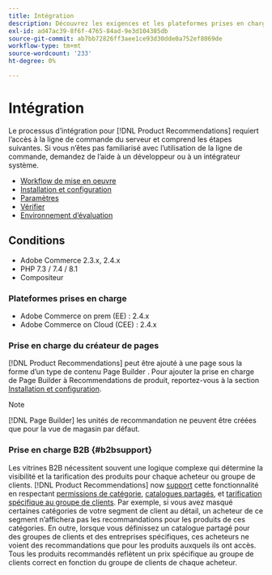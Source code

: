 ```yaml
---
title: Intégration
description: Découvrez les exigences et les plateformes prises en charge dans [!DNL Product Recommendations].
exl-id: ad47ac39-8f6f-4765-84ad-9e3d104385db
source-git-commit: ab7bb72826ff3aee1ce93d30dde0a752ef8069de
workflow-type: tm+mt
source-wordcount: '233'
ht-degree: 0%

---
```


# Intégration

Le processus d’intégration pour [!DNL Product Recommendations] requiert l’accès à la ligne de commande du serveur et comprend les étapes suivantes. Si vous n’êtes pas familiarisé avec l’utilisation de la ligne de commande, demandez de l’aide à un développeur ou à un intégrateur système.

- [Workflow de mise en oeuvre](implementation-workflow.md)
- [Installation et configuration](install-configure.md)
- [Paramètres](settings.md)
- [Vérifier](verify.md)
- [Environnement d’évaluation](staging-environment.md)

## Conditions

- Adobe Commerce 2.3.x, 2.4.x
- PHP 7.3 / 7.4 / 8.1
- Compositeur

### Plateformes prises en charge

- Adobe Commerce on prem (EE) : 2.4.x
- Adobe Commerce on Cloud (CEE) : 2.4.x

### Prise en charge du créateur de pages

[!DNL Product Recommendations] peut être ajouté à une page sous la forme d’un type de contenu Page Builder . Pour ajouter la prise en charge de Page Builder à Recommendations de produit, reportez-vous à la section [Installation et configuration](install-configure.md).

>[!NOTE]
>
>[!DNL Page Builder] les unités de recommandation ne peuvent être créées que pour la vue de magasin par défaut.

### Prise en charge B2B {#b2bsupport}

Les vitrines B2B nécessitent souvent une logique complexe qui détermine la visibilité et la tarification des produits pour chaque acheteur ou groupe de clients. [!DNL Product Recommendations] now [support](release-notes.md) cette fonctionnalité en respectant [permissions de catégorie](https://docs.magento.com/user-guide/catalog/category-permissions.html), [catalogues partagés](https://docs.magento.com/user-guide/catalog/catalog-shared.html), et [tarification spécifique au groupe de clients](https://docs.magento.com/user-guide/catalog/pricing-advanced.html). Par exemple, si vous avez masqué certaines catégories de votre segment de client au détail, un acheteur de ce segment n’affichera pas les recommandations pour les produits de ces catégories. En outre, lorsque vous définissez un catalogue partagé pour des groupes de clients et des entreprises spécifiques, ces acheteurs ne voient des recommandations que pour les produits auxquels ils ont accès. Tous les produits recommandés reflètent un prix spécifique au groupe de clients correct en fonction du groupe de clients de chaque acheteur.
